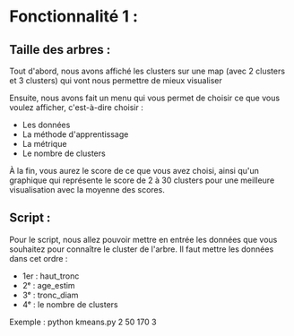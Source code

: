 # Fonctionnalité 1 :

## Taille des arbres :

Tout d'abord, nous avons affiché les clusters sur une map (avec 2 clusters et 3 clusters) qui vont nous permettre de mieux visualiser

Ensuite, nous avons fait un menu qui vous permet de choisir ce que vous voulez afficher, c'est-à-dire choisir :

- Les données
- La méthode d'apprentissage
- La métrique
- Le nombre de clusters

À la fin, vous aurez le score de ce que vous avez choisi, ainsi qu'un graphique qui représente le score de 2 à 30 clusters pour une meilleure visualisation avec la moyenne des scores.

## Script :

Pour le script, nous allez pouvoir mettre en entrée les données que vous souhaitez pour connaître le cluster de l'arbre.
Il faut mettre les données dans cet ordre :

- 1er : haut_tronc
- 2ᵉ : age_estim
- 3ᵉ : tronc_diam
- 4ᵉ : le nombre de clusters

Exemple : python kmeans.py 2 50 170 3